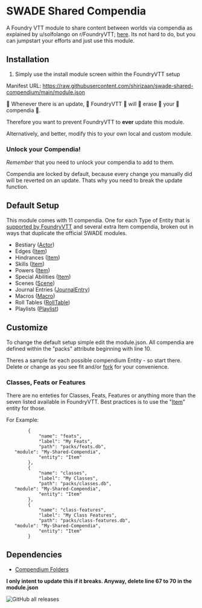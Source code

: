 # SWADE Shared Compendia
A Foundry VTT module to share content between worlds via compendia as explained by u/solfolango on r/FoundryVTT; [here](https://www.reddit.com/r/FoundryVTT/comments/fvw3c7/how_to_create_a_tiny_module_for_shared_content/ "here").
Its not hard to do, but you can jumpstart your efforts and just use this module.

## Installation
1.  Simply use the install module screen within the FoundryVTT setup

Manifest URL: https://raw.githubusercontent.com/shirizaan/swade-shared-compendium/main/module.json

🚨 Whenever there is an update,  👏 FoundryVTT  👏 will  👏 erase  👏 your  👏 compendia 👏.

Therefore you want to prevent FoundryVTT to **ever** update this module.
 
Alternatively, and better, modify this to your own local and custom module. 

### Unlock your Compendia!

*Remember*   that you need to unlock your compendia to add to them.  

Compendia are locked by default, because every change you manually did will be reverted on an update. Thats why you need to break the update function. 


## Default Setup
This module comes with 11 compendia. One for each Type of Entity that is [supported by FoundryVTT](https://foundryvtt.com/article/compendium/ "supported by FoundryVTT") and several extra Item compendia, broken out in ways that duplicate the official SWADE modules.
- Bestiary ([Actor](https://foundryvtt.com/api/Actor.html "Actor"))
- Edges ([Item](https://foundryvtt.com/api/Item.html "Item"))
- Hindrances ([Item](https://foundryvtt.com/api/Item.html "Item"))
- Skills ([Item](https://foundryvtt.com/api/Item.html "Item"))
- Powers ([Item](https://foundryvtt.com/api/Item.html "Item"))
- Special Abilities ([Item](https://foundryvtt.com/api/Item.html "Item"))
- Scenes ([Scene](https://foundryvtt.com/api/Scene.html "Scene"))
- Journal Entries ([JournalEntry](https://foundryvtt.com/api/JournalEntry.html "JournalEntry"))
- Macros ([Macro](https://foundryvtt.com/api/Macro.html "Macro"))
- Roll Tables ([RollTable](https://foundryvtt.com/api/RollTable.html "RollTable"))
- Playlists ([Playlist](https://foundryvtt.com/api/Playlist.html "Playlist"))

## Customize
To change the default setup simple edit the module.json. All compendia are defined within the "packs" attribute beginning with line 10. 

Theres a sample for each possible compendium Entity - so start there.
Delete or change as you see fit and/or [fork](https://github.com/user/repository/fork) for your convenience.


### Classes, Feats or Features
There are no enteties for Classes, Feats, Features or anything more than the seven listed available in FoundryVTT. Best practices is to use the "[Item](https://foundryvtt.com/api/Item.html "Item")"  entity for those.

For Example:

    		{
    			"name": "feats",
    			"label": "My Feats",
    			"path": "packs/feats.db",
       "module": "My-Shared-Compendia",
    			"entity": "Item"
    		},
    		{
    			"name": "classes",
    			"label": "My Classes",
    			"path": "packs/classes.db",
       "module": "My-Shared-Compendia",
    			"entity": "Item"
    		},
    		{
    			"name": "class-features",
    			"label": "My Class Features",
    			"path": "packs/class-features.db",
       "module": "My-Shared-Compendia",
    			"entity": "Item"
    		}



## Dependencies
- [Compendium Folders](https://github.com/earlSt1/vtt-compendium-folders "Compendium Folders") 


**I only intent to update this if it breaks. Anyway, delete line 67 to 70 in the module.json**

<img alt="GitHub all releases" src="https://img.shields.io/github/downloads/stschoelzel/My-Shared-Compendia/total">
